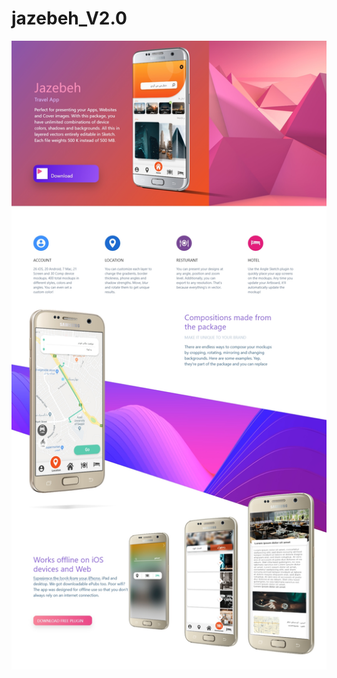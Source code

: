 # jazebeh_V2.0

<p align="center">
  <img src="https://github.com/AdelFaramarzi/jazebeh_V2.0/blob/master/Mockup.jpg" align="center">
</p>

